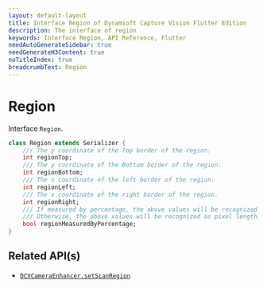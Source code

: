 ```yaml
---
layout: default-layout
title: Interface Region of Dynamsoft Capture Vision Flutter Edition
description: The interface of region
keywords: Interface Region, API Reference, Flutter
needAutoGenerateSidebar: true
needGenerateH3Content: true
noTitleIndex: true
breadcrumbText: Region
---
```


# Region

Interface `Region`.

```dart
class Region extends Serializer {
    /// The y coordinate of the Top border of the region.
    int regionTop;
    /// The y coordinate of the Bottom border of the region.
    int regionBottom;
    /// The x coordinate of the left border of the region.
    int regionLeft;
    /// The x coordinate of the right border of the region.
    int regionRight;
    /// If measured by percentage, the above values will be recognized as percentage (1 to 100).
    /// Otherwise, the above values will be recognized as pixel length.
    bool regionMeasuredByPercentage;
}
```

## Related API(s)

- [`DCVCameraEnhancer.setScanRegion`](camera-enhancer.md#setscanregion)
